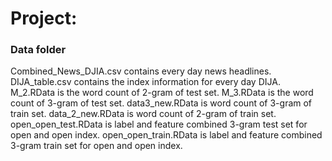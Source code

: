 # Project: 
### Data folder

Combined_News_DJIA.csv contains every day news headlines. DIJA_table.csv contains the index information for every day DIJA.
 M_2.RData is the word count of 2-gram of test set. M_3.RData is the word count of 3-gram of test set. data3_new.RData is word count of 3-gram of train set. data_2_new.RData is word count of 2-gram of train set. open_open_test.RData is label and feature combined 3-gram test set for open and open index. open_open_train.RData is label and feature combined 3-gram train set for open and open index.


